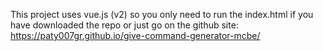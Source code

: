 This project uses vue.js (v2) so you only need to run the index.html if you have downloaded the repo or just go on the github site: https://paty007gr.github.io/give-command-generator-mcbe/
